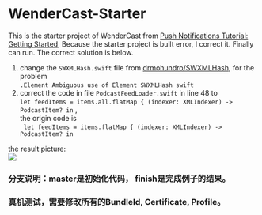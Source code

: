 # WenderCast-Starter

This is the  starter project of WenderCast from [Push Notifications Tutorial: Getting Started](https://www.raywenderlich.com/584-push-notifications-tutorial-getting-started),
Because the starter project is built error, I correct it. Finally can run. The correct solution is below.
 1. change the ``` SWXMLHash.swift ``` file from [drmohundro/SWXMLHash](https://github.com/drmohundro/SWXMLHash), for the problem <br> ``` .Element Ambiguous use of Element SWXMLHash swift ```
 2. correct the code in file ``` PodcastFeedLoader.swift ``` in line 48 to   <br>   ```let feedItems = items.all.flatMap { (indexer: XMLIndexer) -> PodcastItem? in``` , <br>   the origin code is <br> ``` let feedItems = items.flatMap { (indexer: XMLIndexer) -> PodcastItem? in```

the result picture: <br>
![](https://koenig-media.raywenderlich.com/uploads/2017/04/initial_list.png)


### 分支说明：master是初始化代码， finish是完成例子的结果。
### 真机测试，需要修改所有的BundleId, Certificate, Profile。
